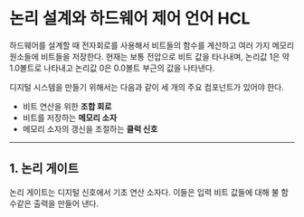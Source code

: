 # 논리 설계와 하드웨어 제어 언어 HCL

하드웨어를 설계할 때 전자회로를 사용해서 비트들의 함수를 계산하고 여러 가지 메모리 원소들에 비트들을 저장한다. 현재는 보통 전압으로 비트 값을 타나내며, 논리값 1은 약 1.0볼트로 나타내고 논리값 0은 0.0볼트 부근의 값을 나타낸다.

디지털 시스템을 만들기 위해서는 다음과 같이 세 개의 주요 컴포넌트가 있어야 한다.

- 비트 연산을 위한 **조합 회로**
- 비트를 저장하는 **메모리 소자**
- 메모리 소자의 갱신을 조절하는 **클럭 신호**

---

## 1. 논리 게이트

논리 게이트는 디지털 신호에서 기초 연산 소자다. 이들은 입력 비트 값들에 대해 불 함수같은 출력을 만들어 낸다.